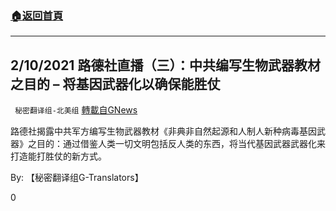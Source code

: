 ###  [:house:返回首頁](https://github.com/ourhimalayas/txt)
---

## 2/10/2021 路德社直播（三）：中共编写生物武器教材之目的 &#8211; 将基因武器化以确保能胜仗
` 秘密翻译组-北美组` [轉載自GNews](https://gnews.org/zh-hans/1260178/)

路德社揭露中共军方编写生物武器教材《非典非自然起源和人制人新种病毒基因武器》之目的：通过借鉴人类一切文明包括反人类的东西，将当代基因武器武器化来打造能打胜仗的新方式。

By: 【秘密翻译组G-Translators】

0
